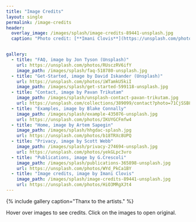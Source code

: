 ```yaml
---
title: "Image Credits"
layout: single
permalink: /image-credits
header:
  overlay_image: /images/splash/image-credits-89441-unsplash.jpg
  caption: "Photo credit: [**Imani Clovis**](https://unsplash.com/photos/HiO3MRgXJt4)"


gallery:
  - title: "FAQ, image by Jon Tyson (Unsplash)"
    url: https://unsplash.com/photos/RUsczRV6ifY
    image_path: /images/splash/faq-518780-unsplash.jpg
  - title: "Get-Started, image by David Iskander (Unsplash)"
    url: https://unsplash.com/photos/iWTamkU5kiI
    image_path: /images/splash/get-started-599118-unsplash.jpg
  - title: "Contact, image by Pavan Trikutam"
    image_path: /images/splash/unsplash-contact-pavan-trikutam.jpg
    url: https://unsplash.com/collections/389099/contact?photo=71CjSSB83Wo
  - title: "Examples, image by Blake Connally"
    image_path: /images/splash/example-435076-unsplash.jpg
    url: https://unsplash.com/photos/IKUYGCFmfw4
  - title: "Home, image by Artem Sapegin"
    image_path: /images/splash/hhgdac-splash.jpg
    url: https://unsplash.com/photos/b18TRXc8UPQ
  - title: "Privacy, image by Scott Webb"
    image_path: /images/splash/privacy-274694-unsplash.jpg
    url: https://unsplash.com/photos/yekGLpc3vro
  - title: "Publications, image by G.Crescoli"
    image_path: /images/splash/publications-365898-unsplash.jpg
    url: https://unsplash.com/photos/WYd_PkCa1BY
  - title: "Image credits, image by Imani Clovis"
    image_path: /images/splash/image-credits-89441-unsplash.jpg
    url: https://unsplash.com/photos/HiO3MRgXJt4
---    
```


{% include gallery caption="Thanx to the artists." %}

Hover over images to see credits.
Click on the images to open original.
